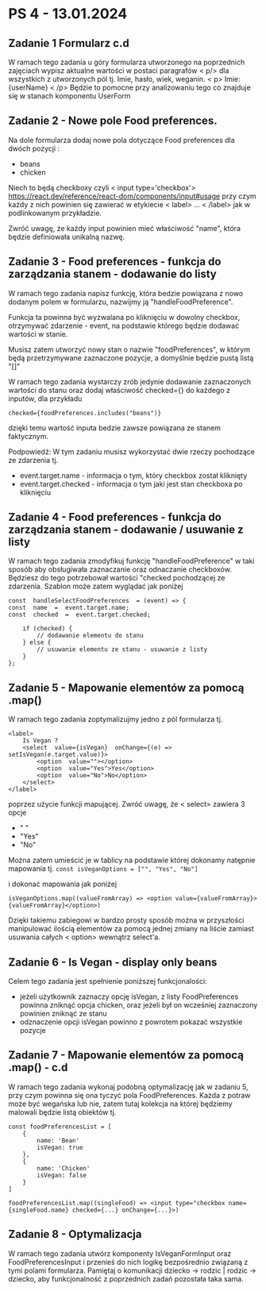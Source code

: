# PS 4 - 13.01.2024



## Zadanie 1 Formularz c.d

W ramach tego zadania u góry formularza utworzonego na poprzednich zajęciach wypisz aktualne wartości w postaci paragrafów < p/> dla wszystkich z utworzonych pól tj. Imie, hasło, wiek, weganin.
< p> Imie: {userName} < /p>
  Będzie to pomocne przy analizowaniu tego co znajduje się w stanach komponentu UserForm

## Zadanie 2 - Nowe pole Food preferences.

Na dole formularza dodaj nowe pola dotyczące Food preferences dla dwóch pozycji :
 - beans
 - chicken

Niech to będą checkboxy czyli < input type='checkbox'> https://react.dev/reference/react-dom/components/input#usage przy czym każdy z nich powinien się zawierać w etykiecie < label> ... < /label> jak w podlinkowanym przykładzie.

Zwróć uwagę, że każdy input powinien mieć właściwość "name", która będzie definiowała unikalną nazwę.

## Zadanie 3 - Food preferences - funkcja do zarządzania stanem - dodawanie do listy

W ramach tego zadania napisz funkcję, która bedzie powiązana z nowo dodanym polem w formularzu, nazwijmy ją "handleFoodPreference".

Funkcja ta powinna być wyzwalana po kliknięciu w dowolny checkbox, otrzymywać zdarzenie - event, na podstawie którego będzie dodawać wartości w stanie.

Musisz zatem utworzyć nowy stan o nazwie "foodPreferences", w którym będą przetrzymywane zaznaczone pozycje, a domyślnie będzie pustą listą "[]"

W ramach tego zadania wystarczy zrób jedynie dodawanie zaznaczonych wartości do stanu oraz dodaj właściwość checked={} do każdego z inputów, dla przykładu

`checked={foodPreferences.includes("beans")}`

dzięki temu wartość inputa bedzie zawsze powiązana ze stanem faktycznym.

Podpowiedź: W tym zadaniu musisz wykorzystać dwie rzeczy pochodzące ze zdarzenia tj.
  - event.target.name - informacja o tym, który checkbox został kliknięty
  - event.target.checked - informacja o tym jaki jest stan checkboxa po kliknięciu

## Zadanie 4 - Food preferences - funkcja do zarządzania stanem - dodawanie / usuwanie z listy

W ramach tego zadania zmodyfikuj funkcję "handleFoodPreference" w taki sposób aby obsługiwała zaznaczanie oraz odnaczanie checkboxów. Będziesz do tego potrzebował wartości "checked pochodzącej ze zdarzenia. Szablon może zatem wyglądać jak poniżej
```
const  handleSelectFoodPreferences  = (event) => {
const  name  =  event.target.name;
const  checked  =  event.target.checked;

	if (checked) {
		// dodawanie elementu do stanu
	} else {
		// usuwanie elementu ze stanu - usuwanie z listy
	}
};
```

## Zadanie 5 - Mapowanie elementów za pomocą .map()

W ramach tego zadania zoptymalizujmy jedno z pól formularza tj.
```
<label>
	Is Vegan ?
	<select  value={isVegan}  onChange={(e) =>  setIsVegan(e.target.value)}>
		<option  value=""></option>
		<option  value="Yes">Yes</option>
		<option  value="No">No</option>
	</select>
</label>
```
poprzez użycie funkcji mapującej. Zwróć uwagę, że < select> zawiera 3 opcje
 - " "
 - "Yes"
 - "No"

Można zatem umieścić je w tablicy na podstawie której dokonamy natępnie mapowania tj.
`const isVeganOptions = ["", "Yes", "No"]`

i dokonać mapowania jak poniżej
```
isVeganOptions.map((valueFromArray) => <option value={valueFromArray}>{valueFromArray}</option>)
```

Dzięki takiemu zabiegowi w bardzo prosty sposób można w przyszłości manipulować ilością elementów za pomocą jednej zmiany na liście zamiast usuwania całych < option> wewnątrz select'a.


## Zadanie 6 - Is Vegan - display only beans

Celem tego zadania jest spełnienie poniższej funkcjonalości:
 - jeżeli użytkownik zaznaczy opcję isVegan, z listy FoodPreferences powinna zniknąć opcja chicken, oraz jeżeli był on wcześniej zaznaczony powinien zniknąć ze stanu
 - odznaczenie opcji isVegan powinno z powrotem pokazać wszystkie pozycje

## Zadanie 7 - Mapowanie elementów za pomocą .map() - c.d

W ramach tego zadania wykonaj podobną optymalizację jak w zadaniu 5, przy czym powinna się ona tyczyć pola FoodPreferences. Każda z potraw może być wegańska lub nie, zatem tutaj kolekcja na której będziemy malowali będzie listą obiektów tj.
```
const foodPreferencesList = [
	{
		name: 'Bean'
		isVegan: true
	},
	{
		name: 'Chicken'
		isVegan: false
	}
]
```
```
foodPreferencesList.map((singleFood) => <input type="checkbox name={singleFood.name} checked={...} onChange={...}>)
```

## Zadanie 8 - Optymalizacja
W ramach tego zadania utwórz komponenty IsVeganFormInput oraz FoodPreferencesInput i przenieś do nich logikę bezpośrednio związaną z tymi polami formularza. Pamiętaj o komunikacji dziecko -> rodzic | rodzic -> dziecko, aby funkcjonalność z poprzednich zadań pozostała taka sama.
